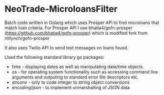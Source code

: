 # NeoTrade-MicroloansFilter
Batch code written in Golang which uses Prosper API to find microloans that match loan criteria.
For Prosper API I use bhatia4/gofn-prosper (https://github.com/bhatia4/gofn-prosper) which is modified fork from mtlynch/gofn-prosper

It also uses Twilio API to send  text messages on loans found.

Used the following standard library go packages:
* time - displaying dates as well as manipulating date/time objects
* os - for operating system functionality such as accessing command line arguments and outputing to standard error file descriptors etc.
* strconv - only to code integer to string object conversions
* encoding/json - to implement unmarshalling of JSON data
